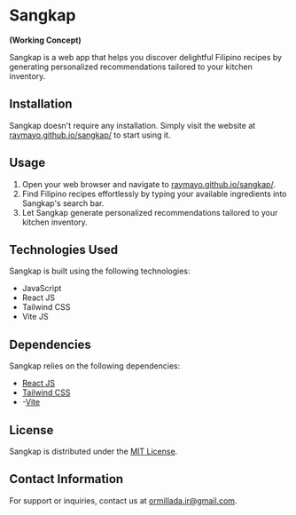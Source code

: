 # Sangkap

**(Working Concept)**

Sangkap is a web app that helps you discover delightful Filipino recipes by generating personalized recommendations tailored to your kitchen inventory.

## Installation

Sangkap doesn't require any installation. Simply visit the website at [raymayo.github.io/sangkap/](https://raymayo.github.io/sangkap/) to start using it.

## Usage

1. Open your web browser and navigate to [raymayo.github.io/sangkap/](https://raymayo.github.io/sangkap/).
2. Find Filipino recipes effortlessly by typing your available ingredients into Sangkap's search bar.
3. Let Sangkap generate personalized recommendations tailored to your kitchen inventory.

## Technologies Used

Sangkap is built using the following technologies:

- JavaScript
- React JS
- Tailwind CSS
- Vite JS

## Dependencies

Sangkap relies on the following dependencies:

- [React JS](https://reactjs.org/)
- [Tailwind CSS](https://tailwindcss.com/)
- -[Vite](https://vitejs.dev/)

## License

Sangkap is distributed under the [MIT License](LICENSE).

## Contact Information

For support or inquiries, contact us at [ormillada.jr@gmail.com](mailto:ormillada.jr@gmail.com).
